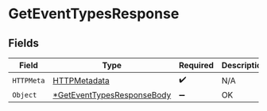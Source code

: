 # GetEventTypesResponse


## Fields

| Field                                                        | Type                                                         | Required                                                     | Description                                                  |
| ------------------------------------------------------------ | ------------------------------------------------------------ | ------------------------------------------------------------ | ------------------------------------------------------------ |
| `HTTPMeta`                                                   | [HTTPMetadata](./httpmetadata.md)                            | :heavy_check_mark:                                           | N/A                                                          |
| `Object`                                                     | [*GetEventTypesResponseBody](./geteventtypesresponsebody.md) | :heavy_minus_sign:                                           | OK                                                           |